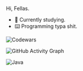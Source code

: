 Hi, Fellas.

- 💼 Currently studying.
- ⌨️ Programming typa shit.



![Codewars](https://www.codewars.com/users/Yolomeus/badges/large)

![GitHub Activity Graph](https://github-readme-activity-graph.vercel.app/graph?username=MaxKirchrath&theme=github)

![Java](https://img.shields.io/badge/Java-ED8B00?style=for-the-badge&logo=java&logoColor=white)